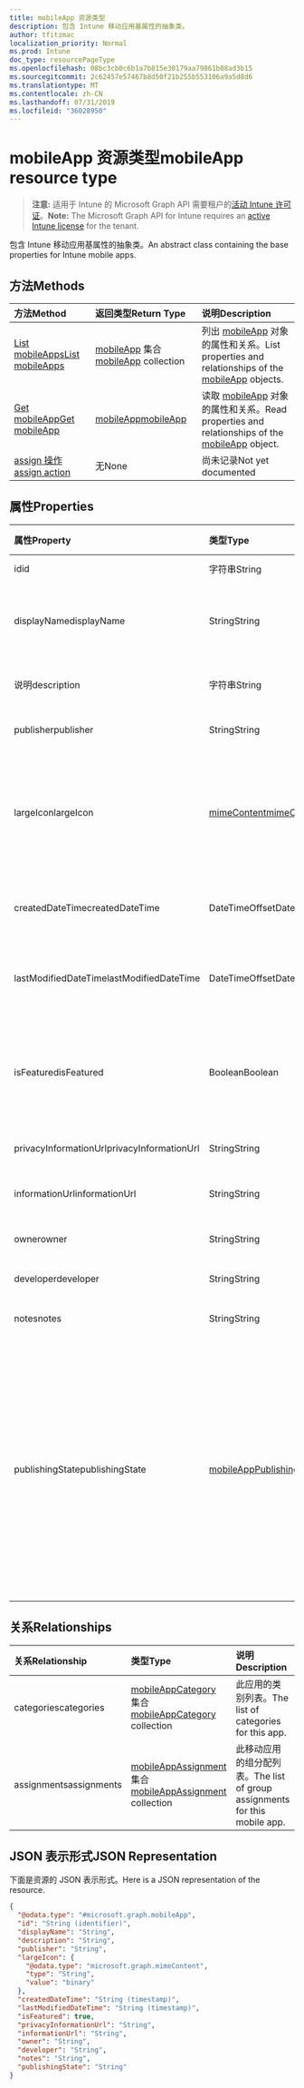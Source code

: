 ```yaml
---
title: mobileApp 资源类型
description: 包含 Intune 移动应用基属性的抽象类。
author: tfitzmac
localization_priority: Normal
ms.prod: Intune
doc_type: resourcePageType
ms.openlocfilehash: 08bc3cb0c6b1a7b815e30179aa79861b08ad3b15
ms.sourcegitcommit: 2c62457e57467b8d50f21b255b553106a9a5d8d6
ms.translationtype: MT
ms.contentlocale: zh-CN
ms.lasthandoff: 07/31/2019
ms.locfileid: "36028950"
---
```

# <a name="mobileapp-resource-type"></a><span data-ttu-id="f2480-103">mobileApp 资源类型</span><span class="sxs-lookup"><span data-stu-id="f2480-103">mobileApp resource type</span></span>

> <span data-ttu-id="f2480-104">**注意:** 适用于 Intune 的 Microsoft Graph API 需要租户的[活动 Intune 许可证](https://go.microsoft.com/fwlink/?linkid=839381)。</span><span class="sxs-lookup"><span data-stu-id="f2480-104">**Note:** The Microsoft Graph API for Intune requires an [active Intune license](https://go.microsoft.com/fwlink/?linkid=839381) for the tenant.</span></span>

<span data-ttu-id="f2480-105">包含 Intune 移动应用基属性的抽象类。</span><span class="sxs-lookup"><span data-stu-id="f2480-105">An abstract class containing the base properties for Intune mobile apps.</span></span>

## <a name="methods"></a><span data-ttu-id="f2480-106">方法</span><span class="sxs-lookup"><span data-stu-id="f2480-106">Methods</span></span>
|<span data-ttu-id="f2480-107">方法</span><span class="sxs-lookup"><span data-stu-id="f2480-107">Method</span></span>|<span data-ttu-id="f2480-108">返回类型</span><span class="sxs-lookup"><span data-stu-id="f2480-108">Return Type</span></span>|<span data-ttu-id="f2480-109">说明</span><span class="sxs-lookup"><span data-stu-id="f2480-109">Description</span></span>|
|:---|:---|:---|
|[<span data-ttu-id="f2480-110">List mobileApps</span><span class="sxs-lookup"><span data-stu-id="f2480-110">List mobileApps</span></span>](../api/intune-apps-mobileapp-list.md)|<span data-ttu-id="f2480-111">[mobileApp](../resources/intune-apps-mobileapp.md) 集合</span><span class="sxs-lookup"><span data-stu-id="f2480-111">[mobileApp](../resources/intune-apps-mobileapp.md) collection</span></span>|<span data-ttu-id="f2480-112">列出 [mobileApp](../resources/intune-apps-mobileapp.md) 对象的属性和关系。</span><span class="sxs-lookup"><span data-stu-id="f2480-112">List properties and relationships of the [mobileApp](../resources/intune-apps-mobileapp.md) objects.</span></span>|
|[<span data-ttu-id="f2480-113">Get mobileApp</span><span class="sxs-lookup"><span data-stu-id="f2480-113">Get mobileApp</span></span>](../api/intune-apps-mobileapp-get.md)|[<span data-ttu-id="f2480-114">mobileApp</span><span class="sxs-lookup"><span data-stu-id="f2480-114">mobileApp</span></span>](../resources/intune-apps-mobileapp.md)|<span data-ttu-id="f2480-115">读取 [mobileApp](../resources/intune-apps-mobileapp.md) 对象的属性和关系。</span><span class="sxs-lookup"><span data-stu-id="f2480-115">Read properties and relationships of the [mobileApp](../resources/intune-apps-mobileapp.md) object.</span></span>|
|[<span data-ttu-id="f2480-116">assign 操作</span><span class="sxs-lookup"><span data-stu-id="f2480-116">assign action</span></span>](../api/intune-apps-mobileapp-assign.md)|<span data-ttu-id="f2480-117">无</span><span class="sxs-lookup"><span data-stu-id="f2480-117">None</span></span>|<span data-ttu-id="f2480-118">尚未记录</span><span class="sxs-lookup"><span data-stu-id="f2480-118">Not yet documented</span></span>|

## <a name="properties"></a><span data-ttu-id="f2480-119">属性</span><span class="sxs-lookup"><span data-stu-id="f2480-119">Properties</span></span>
|<span data-ttu-id="f2480-120">属性</span><span class="sxs-lookup"><span data-stu-id="f2480-120">Property</span></span>|<span data-ttu-id="f2480-121">类型</span><span class="sxs-lookup"><span data-stu-id="f2480-121">Type</span></span>|<span data-ttu-id="f2480-122">说明</span><span class="sxs-lookup"><span data-stu-id="f2480-122">Description</span></span>|
|:---|:---|:---|
|<span data-ttu-id="f2480-123">id</span><span class="sxs-lookup"><span data-stu-id="f2480-123">id</span></span>|<span data-ttu-id="f2480-124">字符串</span><span class="sxs-lookup"><span data-stu-id="f2480-124">String</span></span>|<span data-ttu-id="f2480-125">实体的键。</span><span class="sxs-lookup"><span data-stu-id="f2480-125">Key of the entity.</span></span>|
|<span data-ttu-id="f2480-126">displayName</span><span class="sxs-lookup"><span data-stu-id="f2480-126">displayName</span></span>|<span data-ttu-id="f2480-127">String</span><span class="sxs-lookup"><span data-stu-id="f2480-127">String</span></span>|<span data-ttu-id="f2480-128">管理员提供或导入的应用标题。</span><span class="sxs-lookup"><span data-stu-id="f2480-128">The admin provided or imported title of the app.</span></span>|
|<span data-ttu-id="f2480-129">说明</span><span class="sxs-lookup"><span data-stu-id="f2480-129">description</span></span>|<span data-ttu-id="f2480-130">字符串</span><span class="sxs-lookup"><span data-stu-id="f2480-130">String</span></span>|<span data-ttu-id="f2480-131">应用的说明。</span><span class="sxs-lookup"><span data-stu-id="f2480-131">The description of the app.</span></span>|
|<span data-ttu-id="f2480-132">publisher</span><span class="sxs-lookup"><span data-stu-id="f2480-132">publisher</span></span>|<span data-ttu-id="f2480-133">String</span><span class="sxs-lookup"><span data-stu-id="f2480-133">String</span></span>|<span data-ttu-id="f2480-134">应用的发布者。</span><span class="sxs-lookup"><span data-stu-id="f2480-134">The publisher of the app.</span></span>|
|<span data-ttu-id="f2480-135">largeIcon</span><span class="sxs-lookup"><span data-stu-id="f2480-135">largeIcon</span></span>|[<span data-ttu-id="f2480-136">mimeContent</span><span class="sxs-lookup"><span data-stu-id="f2480-136">mimeContent</span></span>](../resources/intune-shared-mimecontent.md)|<span data-ttu-id="f2480-137">要显示在应用详细信息中并用于图标上传的大图标。</span><span class="sxs-lookup"><span data-stu-id="f2480-137">The large icon, to be displayed in the app details and used for upload of the icon.</span></span>|
|<span data-ttu-id="f2480-138">createdDateTime</span><span class="sxs-lookup"><span data-stu-id="f2480-138">createdDateTime</span></span>|<span data-ttu-id="f2480-139">DateTimeOffset</span><span class="sxs-lookup"><span data-stu-id="f2480-139">DateTimeOffset</span></span>|<span data-ttu-id="f2480-140">创建应用的日期和时间。</span><span class="sxs-lookup"><span data-stu-id="f2480-140">The date and time the app was created.</span></span>|
|<span data-ttu-id="f2480-141">lastModifiedDateTime</span><span class="sxs-lookup"><span data-stu-id="f2480-141">lastModifiedDateTime</span></span>|<span data-ttu-id="f2480-142">DateTimeOffset</span><span class="sxs-lookup"><span data-stu-id="f2480-142">DateTimeOffset</span></span>|<span data-ttu-id="f2480-143">上次修改应用的日期和时间。</span><span class="sxs-lookup"><span data-stu-id="f2480-143">The date and time the app was last modified.</span></span>|
|<span data-ttu-id="f2480-144">isFeatured</span><span class="sxs-lookup"><span data-stu-id="f2480-144">isFeatured</span></span>|<span data-ttu-id="f2480-145">Boolean</span><span class="sxs-lookup"><span data-stu-id="f2480-145">Boolean</span></span>|<span data-ttu-id="f2480-146">指示应用是否被管理员标记为特色的值。</span><span class="sxs-lookup"><span data-stu-id="f2480-146">The value indicating whether the app is marked as featured by the admin.</span></span>|
|<span data-ttu-id="f2480-147">privacyInformationUrl</span><span class="sxs-lookup"><span data-stu-id="f2480-147">privacyInformationUrl</span></span>|<span data-ttu-id="f2480-148">String</span><span class="sxs-lookup"><span data-stu-id="f2480-148">String</span></span>|<span data-ttu-id="f2480-149">隐私声明 Url。</span><span class="sxs-lookup"><span data-stu-id="f2480-149">The privacy statement Url.</span></span>|
|<span data-ttu-id="f2480-150">informationUrl</span><span class="sxs-lookup"><span data-stu-id="f2480-150">informationUrl</span></span>|<span data-ttu-id="f2480-151">String</span><span class="sxs-lookup"><span data-stu-id="f2480-151">String</span></span>|<span data-ttu-id="f2480-152">详细信息 Url。</span><span class="sxs-lookup"><span data-stu-id="f2480-152">The more information Url.</span></span>|
|<span data-ttu-id="f2480-153">owner</span><span class="sxs-lookup"><span data-stu-id="f2480-153">owner</span></span>|<span data-ttu-id="f2480-154">String</span><span class="sxs-lookup"><span data-stu-id="f2480-154">String</span></span>|<span data-ttu-id="f2480-155">应用的所有者。</span><span class="sxs-lookup"><span data-stu-id="f2480-155">The owner of the app.</span></span>|
|<span data-ttu-id="f2480-156">developer</span><span class="sxs-lookup"><span data-stu-id="f2480-156">developer</span></span>|<span data-ttu-id="f2480-157">String</span><span class="sxs-lookup"><span data-stu-id="f2480-157">String</span></span>|<span data-ttu-id="f2480-158">应用的开发者。</span><span class="sxs-lookup"><span data-stu-id="f2480-158">The developer of the app.</span></span>|
|<span data-ttu-id="f2480-159">notes</span><span class="sxs-lookup"><span data-stu-id="f2480-159">notes</span></span>|<span data-ttu-id="f2480-160">String</span><span class="sxs-lookup"><span data-stu-id="f2480-160">String</span></span>|<span data-ttu-id="f2480-161">应用的备注。</span><span class="sxs-lookup"><span data-stu-id="f2480-161">Notes for the app.</span></span>|
|<span data-ttu-id="f2480-162">publishingState</span><span class="sxs-lookup"><span data-stu-id="f2480-162">publishingState</span></span>|[<span data-ttu-id="f2480-163">mobileAppPublishingState</span><span class="sxs-lookup"><span data-stu-id="f2480-163">mobileAppPublishingState</span></span>](../resources/intune-apps-mobileapppublishingstate.md)|<span data-ttu-id="f2480-164">应用的发布状态。</span><span class="sxs-lookup"><span data-stu-id="f2480-164">The publishing state for the app.</span></span> <span data-ttu-id="f2480-165">除非应用已发布，否则无法分配应用。</span><span class="sxs-lookup"><span data-stu-id="f2480-165">The app cannot be assigned unless the app is published.</span></span> <span data-ttu-id="f2480-166">可取值为：`notPublished`、`processing`、`published`。</span><span class="sxs-lookup"><span data-stu-id="f2480-166">Possible values are: `notPublished`, `processing`, `published`.</span></span>|

## <a name="relationships"></a><span data-ttu-id="f2480-167">关系</span><span class="sxs-lookup"><span data-stu-id="f2480-167">Relationships</span></span>
|<span data-ttu-id="f2480-168">关系</span><span class="sxs-lookup"><span data-stu-id="f2480-168">Relationship</span></span>|<span data-ttu-id="f2480-169">类型</span><span class="sxs-lookup"><span data-stu-id="f2480-169">Type</span></span>|<span data-ttu-id="f2480-170">说明</span><span class="sxs-lookup"><span data-stu-id="f2480-170">Description</span></span>|
|:---|:---|:---|
|<span data-ttu-id="f2480-171">categories</span><span class="sxs-lookup"><span data-stu-id="f2480-171">categories</span></span>|<span data-ttu-id="f2480-172">[mobileAppCategory](../resources/intune-apps-mobileappcategory.md) 集合</span><span class="sxs-lookup"><span data-stu-id="f2480-172">[mobileAppCategory](../resources/intune-apps-mobileappcategory.md) collection</span></span>|<span data-ttu-id="f2480-173">此应用的类别列表。</span><span class="sxs-lookup"><span data-stu-id="f2480-173">The list of categories for this app.</span></span>|
|<span data-ttu-id="f2480-174">assignments</span><span class="sxs-lookup"><span data-stu-id="f2480-174">assignments</span></span>|<span data-ttu-id="f2480-175">[mobileAppAssignment](../resources/intune-apps-mobileappassignment.md) 集合</span><span class="sxs-lookup"><span data-stu-id="f2480-175">[mobileAppAssignment](../resources/intune-apps-mobileappassignment.md) collection</span></span>|<span data-ttu-id="f2480-176">此移动应用的组分配列表。</span><span class="sxs-lookup"><span data-stu-id="f2480-176">The list of group assignments for this mobile app.</span></span>|

## <a name="json-representation"></a><span data-ttu-id="f2480-177">JSON 表示形式</span><span class="sxs-lookup"><span data-stu-id="f2480-177">JSON Representation</span></span>
<span data-ttu-id="f2480-178">下面是资源的 JSON 表示形式。</span><span class="sxs-lookup"><span data-stu-id="f2480-178">Here is a JSON representation of the resource.</span></span>
<!-- {
  "blockType": "resource",
  "keyProperty": "id",
  "@odata.type": "microsoft.graph.mobileApp"
}
-->
``` json
{
  "@odata.type": "#microsoft.graph.mobileApp",
  "id": "String (identifier)",
  "displayName": "String",
  "description": "String",
  "publisher": "String",
  "largeIcon": {
    "@odata.type": "microsoft.graph.mimeContent",
    "type": "String",
    "value": "binary"
  },
  "createdDateTime": "String (timestamp)",
  "lastModifiedDateTime": "String (timestamp)",
  "isFeatured": true,
  "privacyInformationUrl": "String",
  "informationUrl": "String",
  "owner": "String",
  "developer": "String",
  "notes": "String",
  "publishingState": "String"
}
```



